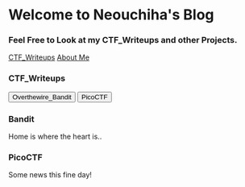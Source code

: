 # Welcome to Neouchiha's Blog

### Feel Free to Look at my CTF_Writeups and other Projects.

[CTF_Writeups](https://npranav7619.github.io/CTF_Writeups)
[About Me](https://npranav7619.github.io/Aboutme)


### CTF_Writeups

<button class="tablink" onclick="openPage('Overthewire_Bandit', this,)">Overthewire_Bandit</button>
<button class="tablink" onclick="openPage('PicoCTF', this, 'green')" id="defaultOpen">PicoCTF</button>

<div id="Overthewire_Bandit" class="tabcontent">
  <h3>Bandit</h3>
  <p>Home is where the heart is..</p>
</div>

<div id="PicoCTF" class="tabcontent">
  <h3>PicoCTF</h3>
  <p>Some news this fine day!</p>
</div>
